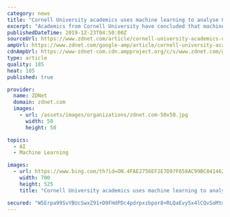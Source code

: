 ```yaml
---
category: news
title: "Cornell University academics uses machine learning to analyse Oktoberfest data"
excerpt: "Academics from Cornell University have concluded that machine learning could potentially be used for applications such as automated checkout systems following an experiment using the technology to identify what food and drink Oktoberfest-goers preferred. The published datasets [PDF] revealed that 1,100 images were analysed as part of the research."
publishedDateTime: 2019-12-23T04:50:00Z
sourceUrl: https://www.zdnet.com/article/cornell-university-academics-uses-machine-learning-to-analyse-oktoberfest-data/
ampUrl: https://www.zdnet.com/google-amp/article/cornell-university-academics-uses-machine-learning-to-analyse-oktoberfest-data/
cdnAmpUrl: https://www-zdnet-com.cdn.ampproject.org/c/s/www.zdnet.com/google-amp/article/cornell-university-academics-uses-machine-learning-to-analyse-oktoberfest-data/
type: article
quality: 185
heat: 185
published: true

provider:
  name: ZDNet
  domain: zdnet.com
  images:
    - url: /assets/images/organizations/zdnet.com-50x50.jpg
      width: 50
      height: 50

topics:
  - AI
  - Machine Learning

images:
  - url: https://www.bing.com/th?id=ON.4FAE2756EF2E7D97F658AC99BC841462
    width: 700
    height: 525
    title: "Cornell University academics uses machine learning to analyse Oktoberfest data"

secured: "W5Erpa99SvYBUcSwxZ91+D9FHdPDc4pdrpxzbpor8+RLQaEvy5x4lCQvSoMtmxOucbrwuqi/lny0BGPEgIVUx18aB+8QR+G+ufl80PbSYHAxVmtVNT2NNrdKCclLrXkI9RgJYf92XxDeRKKdBi3fVotBPyysOSZRCdF3/hgMj6Rylzf+A30PrSXHx0XiHhYEoiBJiBJ6YHE9+DcsNUAciE+dFlSssBiekrJUBCaxHSB4fQoW6ttOlPQ3SK4tSaRuUu08AZ4X91+smaG/+p6ZuW1rS+tgQjmVP/qR1Zk7Trk=;CqIGkdJmjNILKHjBQPAotQ=="
---
```


